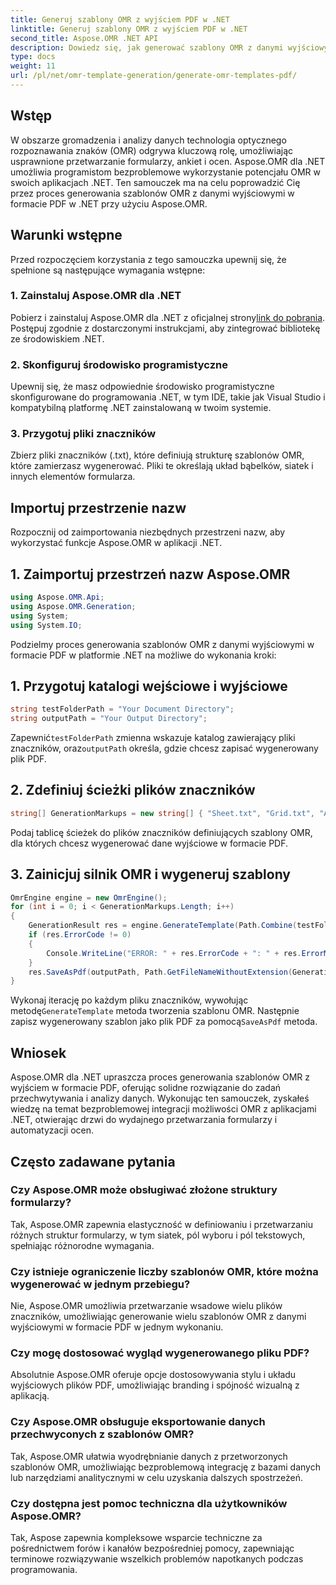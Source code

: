 ```yaml
---
title: Generuj szablony OMR z wyjściem PDF w .NET
linktitle: Generuj szablony OMR z wyjściem PDF w .NET
second_title: Aspose.OMR .NET API
description: Dowiedz się, jak generować szablony OMR z danymi wyjściowymi w formacie PDF w .NET przy użyciu Aspose.OMR w celu usprawnienia przetwarzania formularzy i automatyzacji ocen.
type: docs
weight: 11
url: /pl/net/omr-template-generation/generate-omr-templates-pdf/
---
```

## Wstęp
W obszarze gromadzenia i analizy danych technologia optycznego rozpoznawania znaków (OMR) odgrywa kluczową rolę, umożliwiając usprawnione przetwarzanie formularzy, ankiet i ocen. Aspose.OMR dla .NET umożliwia programistom bezproblemowe wykorzystanie potencjału OMR w swoich aplikacjach .NET. Ten samouczek ma na celu poprowadzić Cię przez proces generowania szablonów OMR z danymi wyjściowymi w formacie PDF w .NET przy użyciu Aspose.OMR.
## Warunki wstępne
Przed rozpoczęciem korzystania z tego samouczka upewnij się, że spełnione są następujące wymagania wstępne:
### 1. Zainstaluj Aspose.OMR dla .NET
Pobierz i zainstaluj Aspose.OMR dla .NET z oficjalnej strony[link do pobrania](https://releases.aspose.com/omr/net/). Postępuj zgodnie z dostarczonymi instrukcjami, aby zintegrować bibliotekę ze środowiskiem .NET.
### 2. Skonfiguruj środowisko programistyczne
Upewnij się, że masz odpowiednie środowisko programistyczne skonfigurowane do programowania .NET, w tym IDE, takie jak Visual Studio i kompatybilną platformę .NET zainstalowaną w twoim systemie.
### 3. Przygotuj pliki znaczników
Zbierz pliki znaczników (.txt), które definiują strukturę szablonów OMR, które zamierzasz wygenerować. Pliki te określają układ bąbelków, siatek i innych elementów formularza.
## Importuj przestrzenie nazw
Rozpocznij od zaimportowania niezbędnych przestrzeni nazw, aby wykorzystać funkcje Aspose.OMR w aplikacji .NET.
## 1. Zaimportuj przestrzeń nazw Aspose.OMR
```csharp
using Aspose.OMR.Api;
using Aspose.OMR.Generation;
using System;
using System.IO;
```
Podzielmy proces generowania szablonów OMR z danymi wyjściowymi w formacie PDF w platformie .NET na możliwe do wykonania kroki:
## 1. Przygotuj katalogi wejściowe i wyjściowe
```csharp
string testFolderPath = "Your Document Directory";
string outputPath = "Your Output Directory";
```
 Zapewnić`testFolderPath` zmienna wskazuje katalog zawierający pliki znaczników, oraz`outputPath` określa, gdzie chcesz zapisać wygenerowany plik PDF.
## 2. Zdefiniuj ścieżki plików znaczników
```csharp
string[] GenerationMarkups = new string[] { "Sheet.txt", "Grid.txt", "AsposeTest.txt" };
```
Podaj tablicę ścieżek do plików znaczników definiujących szablony OMR, dla których chcesz wygenerować dane wyjściowe w formacie PDF.
## 3. Zainicjuj silnik OMR i wygeneruj szablony
```csharp
OmrEngine engine = new OmrEngine();
for (int i = 0; i < GenerationMarkups.Length; i++)
{
    GenerationResult res = engine.GenerateTemplate(Path.Combine(testFolderPath, GenerationMarkups[i]));
    if (res.ErrorCode != 0)
    {
        Console.WriteLine("ERROR: " + res.ErrorCode + ": " + res.ErrorMessage);
    }
    res.SaveAsPdf(outputPath, Path.GetFileNameWithoutExtension(GenerationMarkups[i]));
}
```
 Wykonaj iterację po każdym pliku znaczników, wywołując metodę`GenerateTemplate` metoda tworzenia szablonu OMR. Następnie zapisz wygenerowany szablon jako plik PDF za pomocą`SaveAsPdf` metoda.
## Wniosek
Aspose.OMR dla .NET upraszcza proces generowania szablonów OMR z wyjściem w formacie PDF, oferując solidne rozwiązanie do zadań przechwytywania i analizy danych. Wykonując ten samouczek, zyskałeś wiedzę na temat bezproblemowej integracji możliwości OMR z aplikacjami .NET, otwierając drzwi do wydajnego przetwarzania formularzy i automatyzacji ocen.
## Często zadawane pytania
### Czy Aspose.OMR może obsługiwać złożone struktury formularzy?
Tak, Aspose.OMR zapewnia elastyczność w definiowaniu i przetwarzaniu różnych struktur formularzy, w tym siatek, pól wyboru i pól tekstowych, spełniając różnorodne wymagania.
### Czy istnieje ograniczenie liczby szablonów OMR, które można wygenerować w jednym przebiegu?
Nie, Aspose.OMR umożliwia przetwarzanie wsadowe wielu plików znaczników, umożliwiając generowanie wielu szablonów OMR z danymi wyjściowymi w formacie PDF w jednym wykonaniu.
### Czy mogę dostosować wygląd wygenerowanego pliku PDF?
Absolutnie Aspose.OMR oferuje opcje dostosowywania stylu i układu wyjściowych plików PDF, umożliwiając branding i spójność wizualną z aplikacją.
### Czy Aspose.OMR obsługuje eksportowanie danych przechwyconych z szablonów OMR?
Tak, Aspose.OMR ułatwia wyodrębnianie danych z przetworzonych szablonów OMR, umożliwiając bezproblemową integrację z bazami danych lub narzędziami analitycznymi w celu uzyskania dalszych spostrzeżeń.
### Czy dostępna jest pomoc techniczna dla użytkowników Aspose.OMR?
Tak, Aspose zapewnia kompleksowe wsparcie techniczne za pośrednictwem forów i kanałów bezpośredniej pomocy, zapewniając terminowe rozwiązywanie wszelkich problemów napotkanych podczas programowania.